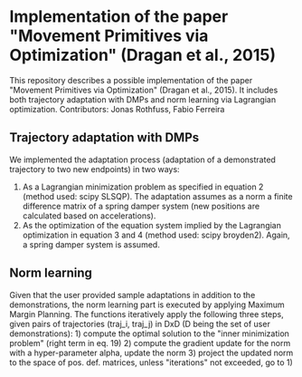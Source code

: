# Implementation of the paper "Movement Primitives via Optimization" (Dragan et al., 2015)
This repository describes a possible implementation of the paper "Movement Primitives via Optimization" (Dragan et al., 2015). It includes both trajectory adaptation with DMPs and norm learning via Lagrangian optimization.
Contributors: Jonas Rothfuss, Fabio Ferreira

## Trajectory adaptation with DMPs
We implemented the adaptation process (adaptation of a demonstrated trajectory to two new endpoints) in two ways:
1. As a Lagrangian minimization problem as specified in equation 2 (method used: scipy SLSQP). The adaptation assumes as a norm a finite difference matrix of a spring damper system (new positions are calculated based on accelerations).
2. As the optimization of the equation system implied by the Lagrangian optimization in equation 3 and 4 (method used: scipy broyden2). Again, a spring damper system is assumed.

## Norm learning
Given that the user provided sample adaptations in addition to the demonstrations, the norm learning part is executed by applying Maximum Margin Planning. The functions iteratively apply the following three steps,
  given pairs of trajectories (traj_i, traj_j) in DxD (D being the set of user demonstrations):
    1) compute the optimal solution to the "inner minimization problem" (right term in eq. 19)
    2) compute the gradient update for the norm with a hyper-parameter alpha, update the norm
    3) project the updated norm to the space of pos. def. matrices, unless "iterations" not exceeded, go to 1)
